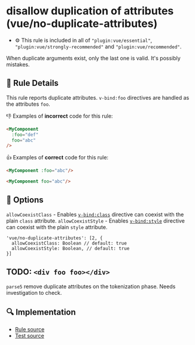 # disallow duplication of attributes (vue/no-duplicate-attributes)

- :gear: This rule is included in all of `"plugin:vue/essential"`, `"plugin:vue/strongly-recommended"` and `"plugin:vue/recommended"`.

When duplicate arguments exist, only the last one is valid.
It's possibly mistakes.

## :book: Rule Details

This rule reports duplicate attributes.
`v-bind:foo` directives are handled as the attributes `foo`.

:-1: Examples of **incorrect** code for this rule:

```html
<MyComponent
  :foo="def"
  foo="abc"
/>
```

:+1: Examples of **correct** code for this rule:

```html
<MyComponent :foo="abc"/>
```

```html
<MyComponent foo="abc"/>
```

## :wrench: Options

`allowCoexistClass` - Enables [`v-bind:class`] directive can coexist with the plain `class` attribute.
`allowCoexistStyle` - Enables [`v-bind:style`] directive can coexist with the plain `style` attribute.

```
'vue/no-duplicate-attributes': [2, {
  allowCoexistClass: Boolean // default: true
  allowCoexistStyle: Boolean, // default: true
}]
```

## TODO: `<div foo foo></div>`

`parse5` remove duplicate attributes on the tokenization phase.
Needs investigation to check.


[`v-bind:class`]: https://vuejs.org/v2/guide/class-and-style.html
[`v-bind:style`]: https://vuejs.org/v2/guide/class-and-style.html

## :mag: Implementation

- [Rule source](https://github.com/vuejs/eslint-plugin-vue/blob/master/lib/rules/no-duplicate-attributes.js)
- [Test source](https://github.com/vuejs/eslint-plugin-vue/blob/master/tests/lib/rules/no-duplicate-attributes.js)
